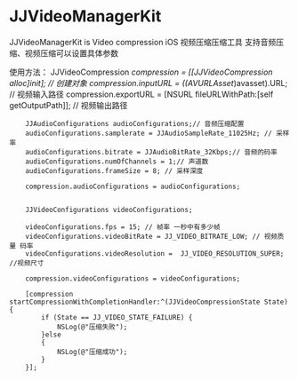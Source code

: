 # JJVideoManagerKit
JJVideoManagerKit is  Video compression
iOS 视频压缩压缩工具
支持音频压缩、视频压缩可以设置具体参数

使用方法：
        JJVideoCompression *compression = [[JJVideoCompression alloc]init]; // 创建对象
        compression.inputURL = ((AVURLAsset*)avasset).URL; // 视频输入路径
        compression.exportURL = [NSURL fileURLWithPath:[self getOutputPath]]; // 视频输出路径
        
        
        JJAudioConfigurations audioConfigurations;// 音频压缩配置
        audioConfigurations.samplerate = JJAudioSampleRate_11025Hz; // 采样率
        audioConfigurations.bitrate = JJAudioBitRate_32Kbps;// 音频的码率
        audioConfigurations.numOfChannels = 1;// 声道数
        audioConfigurations.frameSize = 8; // 采样深度
        
        compression.audioConfigurations = audioConfigurations;
        
        
        JJVideoConfigurations videoConfigurations;
        
        videoConfigurations.fps = 15; // 帧率 一秒中有多少帧
        videoConfigurations.videoBitRate = JJ_VIDEO_BITRATE_LOW; // 视频质量 码率
        videoConfigurations.videoResolution =  JJ_VIDEO_RESOLUTION_SUPER; //视频尺寸
        
        compression.videoConfigurations = videoConfigurations;
        
        [compression startCompressionWithCompletionHandler:^(JJVideoCompressionState State) {
            if (State == JJ_VIDEO_STATE_FAILURE) {
                NSLog(@"压缩失败");
            }else
            {
                NSLog(@"压缩成功");
            }
        }];

